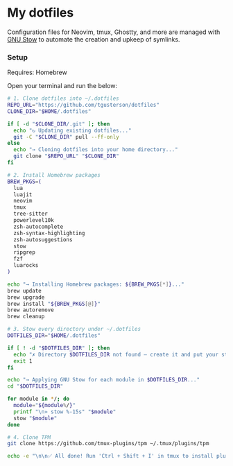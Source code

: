 My dotfiles
===========

Configuration files for Neovim, tmux, Ghostty, and more are managed with [GNU Stow](https://www.gnu.org/software/stow/) to automate the creation and upkeep of symlinks.

### Setup
Requires: Homebrew

Open your terminal and run the below:

```bash
# 1. Clone dotfiles into ~/.dotfiles
REPO_URL="https://github.com/tgusterson/dotfiles"
CLONE_DIR="$HOME/.dotfiles"

if [ -d "$CLONE_DIR/.git" ]; then
  echo "↻ Updating existing dotfiles..."
  git -C "$CLONE_DIR" pull --ff-only
else
  echo "→ Cloning dotfiles into your home directory..."
  git clone "$REPO_URL" "$CLONE_DIR"
fi

# 2. Install Homebrew packages
BREW_PKGS=(
  lua
  luajit
  neovim
  tmux
  tree-sitter
  powerlevel10k
  zsh-autocomplete
  zsh-syntax-highlighting
  zsh-autosuggestions
  stow
  ripgrep
  fzf
  luarocks
)

echo "→ Installing Homebrew packages: ${BREW_PKGS[*]}..."
brew update
brew upgrade
brew install "${BREW_PKGS[@]}"
brew autoremove
brew cleanup

# 3. Stow every directory under ~/.dotfiles
DOTFILES_DIR="$HOME/.dotfiles"

if [ ! -d "$DOTFILES_DIR" ]; then
  echo "✗ Directory $DOTFILES_DIR not found — create it and put your stow modules there."
  exit 1
fi

echo "→ Applying GNU Stow for each module in $DOTFILES_DIR..."
cd "$DOTFILES_DIR"

for module in */; do
  module="${module%/}"
  printf "\n» stow %-15s" "$module"
  stow "$module"
done

# 4. Clone TPM
git clone https://github.com/tmux-plugins/tpm ~/.tmux/plugins/tpm

echo -e "\n\n✅ All done! Run 'Ctrl + Shift + I' in tmux to install plugins.\n""
```
